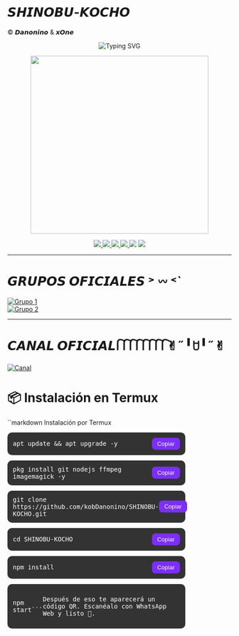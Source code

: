 # 𝙎𝙃𝙄𝙉𝙊𝘽𝙐-𝙆𝙊𝘾𝙃𝙊
© 𝘿𝙖𝙣𝙤𝙣𝙞𝙣𝙤 & 𝙭𝙊𝙣𝙚

<p align="center">
  <img src="https://readme-typing-svg.herokuapp.com?font=Fira+Code&pause=1500&color=8A2BE2&center=true&vCenter=true&width=435&lines=Shinobu+Bot+🦋;©Power+By+Danonino+🧸;Bot+en+desarrollo+🌸;Deja+tu+estrellita+⭐" alt="Typing SVG" />
</p>

<p align="center">
  <img src="https://i.postimg.cc/ZRb80vhF/images-3-x4.png" width="400px" />
</p>

<p align="center">
  <a href="https://github.com/ypsuke862">
    <img src="https://img.shields.io/badge/Autor-Danonino-8A2BE2?style=for-the-badge&logo=github&logoColor=white" />
  </a>
  <a href="https://instagram.com/kob_dano_nino">
    <img src="https://img.shields.io/badge/Instagram-kob_dano_nino-8A2BE2?style=for-the-badge&logo=instagram&logoColor=white" />
  </a>
  <a href="https://www.tiktok.com/@dano_nino_uwu">
<img src="https://img.shields.io/badge/TikTok-dano_nino_uwu-8A2BE2?style=for-the-badge&logo=tiktok&logoColor=white" />
  </a>
  <a href="https://wa.me/529992042946">
    <img src="https://img.shields.io/badge/WhatsApp-Chat-8A2BE2?style=for-the-badge&logo=whatsapp&logoColor=white" />
  </a>
  <img src="https://img.shields.io/badge/JavaScript-Verificado-8A2BE2?style=for-the-badge&logo=javascript&logoColor=white" />
  <img src="https://img.shields.io/badge/Node.js-Verificado-8A2BE2?style=for-the-badge&logo=node.js&logoColor=white" />
</p>

---

# 𝙂𝙍𝙐𝙋𝙊𝙎 𝙊𝙁𝙄𝘾𝙄𝘼𝙇𝙀𝙎 ˃ 𖥦 ˂`

[![Grupo 1](https://img.shields.io/badge/Grupo_1-WhatsApp-8A2BE2?style=for-the-badge&logo=whatsapp&logoColor=white)](https://chat.whatsapp.com/HIOAhMxbxg6Hnp5gHkY0pT)  
[![Grupo 2](https://img.shields.io/badge/Grupo_2-WhatsApp-8A2BE2?style=for-the-badge&logo=whatsapp&logoColor=white)](https://chat.whatsapp.com/JI6zZ6hd8VA3xQwOdslcv9)

---

# 𝘾𝘼𝙉𝘼𝙇 𝙊𝙁𝙄𝘾𝙄𝘼𝙇 𑂱  𑂱 𑂱  𑂱  𑂱 𑂱 𑂱  𑂱✌︎˶╹ꇴ╹˶✌︎ 

[![Canal](https://img.shields.io/badge/Canal-WhatsApp-8A2BE2?style=for-the-badge&logo=whatsapp&logoColor=white)](https://whatsapp.com/channel/0029VbBWiQnDjiOZI4PeC20s)



# 📦 Instalación en Termux

``markdown
Instalación por Termux

<div style="display:flex; flex-direction: column; gap: 12px; max-width: 400px;">

  <div class="command" data-clipboard-text="apt update && apt upgrade -y" style="background:#333; color:#fff; padding:12px; border-radius:10px; font-family: monospace; cursor:pointer; user-select:none; display:flex; justify-content: space-between; align-items: center;">
    apt update && apt upgrade -y
    <button onclick="navigator.clipboard.writeText('apt update && apt upgrade -y')" style="background:#7b2ff7; border:none; color:white; padding:6px 12px; border-radius:8px; cursor:pointer;">Copiar</button>
  </div>

  <div class="command" data-clipboard-text="pkg install git nodejs ffmpeg imagemagick -y" style="background:#333; color:#fff; padding:12px; border-radius:10px; font-family: monospace; cursor:pointer; user-select:none; display:flex; justify-content: space-between; align-items: center;">
    pkg install git nodejs ffmpeg imagemagick -y
<button onclick="navigator.clipboard.writeText('pkg install git nodejs ffmpeg imagemagick -y')" style="background:#7b2ff7; border:none; color:white; padding:6px 12px; border-radius:8px; cursor:pointer;">Copiar</button>
  </div>

  <div class="command" data-clipboard-text="git clone https://github.com/kobDanonino/SHINOBU-KOCHO.git" style="background:#333; color:#fff; padding:12px; border-radius:10px; font-family: monospace; cursor:pointer; user-select:none; display:flex; justify-content: space-between; align-items: center;">
    git clone https://github.com/kobDanonino/SHINOBU-KOCHO.git
    <button onclick="navigator.clipboard.writeText('git clone https://github.com/kobDanonino/SHINOBU-KOCHO.git')" style="background:#7b2ff7; border:none; color:white; padding:6px 12px; border-radius:8px; cursor:pointer;">Copiar</button>
  </div>

  <div class="command" data-clipboard-text="cd SHINOBU-KOCHO" style="background:#333; color:#fff; padding:12px; border-radius:10px; font-family: monospace; cursor:pointer; user-select:none; display:flex; justify-content: space-between; align-items: center;">
    cd SHINOBU-KOCHO
<button onclick="navigator.clipboard.writeText('cd SHINOBU-KOCHO')" style="background:#7b2ff7; border:none; color:white; padding:6px 12px; border-radius:8px; cursor:pointer;">Copiar</button>
  </div>

  <div class="command" data-clipboard-text="npm install" style="background:#333; color:#fff; padding:12px; border-radius:10px; font-family: monospace; cursor:pointer; user-select:none; display:flex; justify-content: space-between; align-items: center;">
    npm install
    <button onclick="navigator.clipboard.writeText('npm install')" style="background:#7b2ff7; border:none; color:white; padding:6px 12px; border-radius:8px; cursor:pointer;">Copiar</button>
  </div>

  <div class="command" data-clipboard-text="npm start" style="background:#333; color:#fff; padding:12px; border-radius:10px; font-family: monospace; cursor:pointer; user-select:none; display:flex; justify-content: space-between; align-items: center;">
    npm start```

Después de eso te aparecerá un código QR. Escanéalo con WhatsApp Web y listo 🦋.


